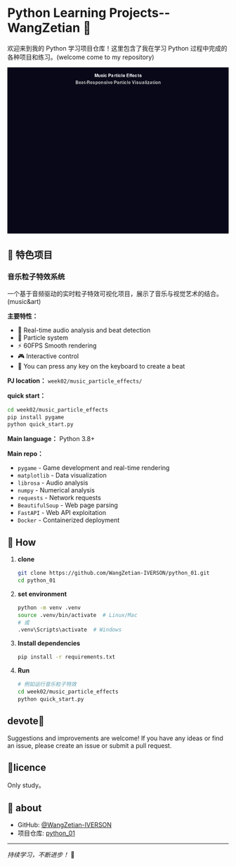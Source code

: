 # Python Learning Projects--WangZetian 🐍 

欢迎来到我的 Python 学习项目仓库！这里包含了我在学习 Python 过程中完成的各种项目和练习。(welcome come to my repository)

![Music Particle Effects](music_particle_effects.gif)

## 🎵 特色项目

### 音乐粒子特效系统
一个基于音频驱动的实时粒子特效可视化项目，展示了音乐与视觉艺术的结合。(music&art)

**主要特性：**
- 🎵 Real-time audio analysis and beat detection
- 🎨 Particle system
- ⚡ 60FPS Smooth rendering
- 🎮 Interactive control
- 📱 You can press any key on the keyboard to create a beat
  

**PJ location：** `week02/music_particle_effects/`

**quick start：**
```bash
cd week02/music_particle_effects
pip install pygame
python quick_start.py
```
**Main language：** Python 3.8+

**Main repo：**
- `pygame` - Game development and real-time rendering
- `matplotlib` - Data visualization
- `librosa` - Audio analysis
- `numpy` - Numerical analysis
- `requests` - Network requests
- `BeautifulSoup` - Web page parsing
- `FastAPI` - Web API  exploitation
- `Docker` - Containerized deployment

## 🚀 How

1. **clone**
   ```bash
   git clone https://github.com/WangZetian-IVERSON/python_01.git
   cd python_01
   ```

2. **set environment**
   ```bash
   python -m venv .venv
   source .venv/bin/activate  # Linux/Mac
   # 或
   .venv\Scripts\activate  # Windows
   ```

3. **Install dependencies**
   ```bash
   pip install -r requirements.txt
   ```

4. **Run**
   ```bash
   # 例如运行音乐粒子特效
   cd week02/music_particle_effects
   python quick_start.py
   ```

## devote🤝 
Suggestions and improvements are welcome! If you have any ideas or find an issue, please create an issue or submit a pull request.


## 📝licence

Only study。

## 📧 about

- GitHub: [@WangZetian-IVERSON](https://github.com/WangZetian-IVERSON)
- 项目仓库: [python_01](https://github.com/WangZetian-IVERSON/python_01)

---

*持续学习，不断进步！* 🌟
